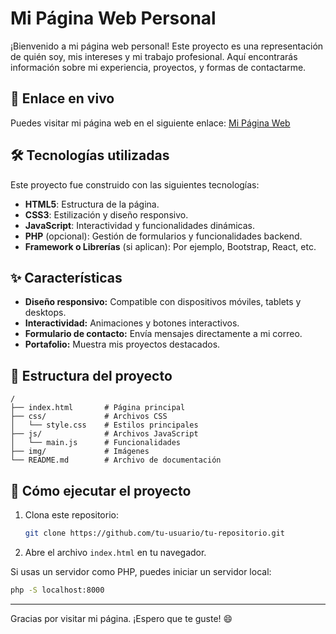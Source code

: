 # Mi Página Web Personal

¡Bienvenido a mi página web personal! Este proyecto es una representación de quién soy, mis intereses y mi trabajo profesional. Aquí encontrarás información sobre mi experiencia, proyectos, y formas de contactarme.

## 🔗 Enlace en vivo

Puedes visitar mi página web en el siguiente enlace: [Mi Página Web](paultb3.github.io)

## 🛠️ Tecnologías utilizadas

Este proyecto fue construido con las siguientes tecnologías:

- **HTML5**: Estructura de la página.
- **CSS3**: Estilización y diseño responsivo.
- **JavaScript**: Interactividad y funcionalidades dinámicas.
- **PHP** (opcional): Gestión de formularios y funcionalidades backend.
- **Framework o Librerías** (si aplican): Por ejemplo, Bootstrap, React, etc.

## ✨ Características

- **Diseño responsivo:** Compatible con dispositivos móviles, tablets y desktops.
- **Interactividad:** Animaciones y botones interactivos.
- **Formulario de contacto:** Envía mensajes directamente a mi correo.
- **Portafolio:** Muestra mis proyectos destacados.

## 📂 Estructura del proyecto

```
/
├── index.html       # Página principal
├── css/             # Archivos CSS
│   └── style.css    # Estilos principales
├── js/              # Archivos JavaScript
│   └── main.js      # Funcionalidades
├── img/             # Imágenes
└── README.md        # Archivo de documentación
```

## 🚀 Cómo ejecutar el proyecto

1. Clona este repositorio:
   ```bash
   git clone https://github.com/tu-usuario/tu-repositorio.git
   ```
2. Abre el archivo `index.html` en tu navegador.

Si usas un servidor como PHP, puedes iniciar un servidor local:

```bash
php -S localhost:8000
```

---

Gracias por visitar mi página. ¡Espero que te guste! 😄
